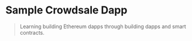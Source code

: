 Sample Crowdsale Dapp
=======================

> Learning building Ethereum dapps through building dapps and smart contracts.
